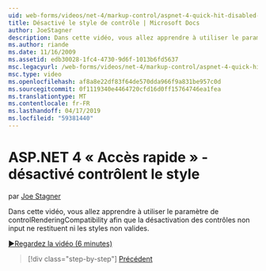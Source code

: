 ```yaml
---
uid: web-forms/videos/net-4/markup-control/aspnet-4-quick-hit-disabled-control-styling
title: Désactivé le style de contrôle | Microsoft Docs
author: JoeStagner
description: Dans cette vidéo, vous allez apprendre à utiliser le paramètre de controlRenderingCompatibility afin que la désactivation des contrôles non input ne restituent ni les styles non valides.
ms.author: riande
ms.date: 11/16/2009
ms.assetid: edb30028-1fc4-4730-9d6f-1013b6fd5637
msc.legacyurl: /web-forms/videos/net-4/markup-control/aspnet-4-quick-hit-disabled-control-styling
msc.type: video
ms.openlocfilehash: af8a8e22df83f64de570dda966f9a831be957c0d
ms.sourcegitcommit: 0f1119340e4464720cfd16d0ff15764746ea1fea
ms.translationtype: MT
ms.contentlocale: fr-FR
ms.lasthandoff: 04/17/2019
ms.locfileid: "59381440"
---
```

# <a name="aspnet-4-quick-hit---disabled-control-styling"></a>ASP.NET 4 « Accès rapide » - désactivé contrôlent le style

par [Joe Stagner](https://github.com/JoeStagner)

Dans cette vidéo, vous allez apprendre à utiliser le paramètre de controlRenderingCompatibility afin que la désactivation des contrôles non input ne restituent ni les styles non valides. 

[&#9654;Regardez la vidéo (6 minutes)](https://channel9.msdn.com/Blogs/ASP-NET-Site-Videos/aspnet-4-quick-hit-disabled-control-styling)

> [!div class="step-by-step"]
> [Précédent](aspnet-4-quick-hit-hidden-field-divs.md)
